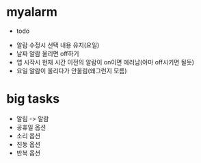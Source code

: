 # myalarm

* todo
- 알람 수정시 선택 내용 유지(요일)
- 날짜 알람 울리면 off하기
- 앱 시작시 현재 시간 이전의 알람이 on이면 에러남(아마 off시키면 될듯)
- 요일 알람이 울리다가 안울림(왜그런지 모름)
 



# big tasks
- 알림 -> 알람
- 공휴일 옵션
- 소리 옵션
- 진동 옵션
- 반복 옵션